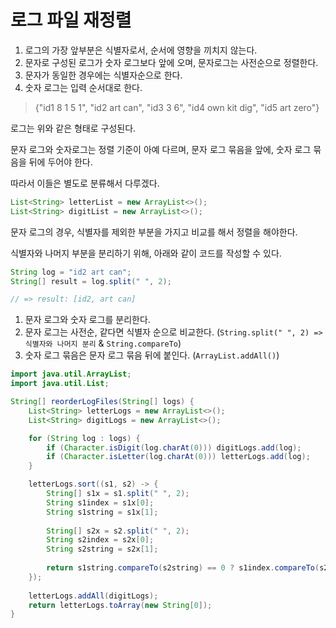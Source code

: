 # 로그 파일 재정렬

1. 로그의 가장 앞부분은 식별자로서, 순서에 영향을 끼치지 않는다.
2. 문자로 구성된 로그가 숫자 로그보다 앞에 오며, 문자로그는 사전순으로 정렬한다.
3. 문자가 동일한 경우에는 식별자순으로 한다.
4. 숫자 로그는 입력 순서대로 한다.

> {"id1 8 1 5 1", "id2 art can", "id3 3 6", "id4 own kit dig", "id5 art zero"}

로그는 위와 같은 형태로 구성된다.

문자 로그와 숫자로그는 정렬 기준이 아예 다르며, 문자 로그 묶음을 앞에, 숫자 로그 묶음을 뒤에 두어야 한다.

따라서 이들은 별도로 분류해서 다루겠다.

```java
List<String> letterList = new ArrayList<>();
List<String> digitList = new ArrayList<>();
```

문자 로그의 경우, 식별자를 제외한 부분을 가지고 비교를 해서 정렬을 해야한다.

식별자와 나머지 부분을 분리하기 위해, 아래와 같이 코드를 작성할 수 있다.

```java
String log = "id2 art can";
String[] result = log.split(" ", 2);

// => result: [id2, art can]
```

1. 문자 로그와 숫자 로그를 분리한다.
2. 문자 로그는 사전순, 같다면 식별자 순으로 비교한다. (`String.split(" ", 2) => 식별자와 나머지 분리` & `String.compareTo`)
3. 숫자 로그 묶음은 문자 로그 묶음 뒤에 붙인다. (`ArrayList.addAll()`)

```java
import java.util.ArrayList;
import java.util.List;

String[] reorderLogFiles(String[] logs) {
    List<String> letterLogs = new ArrayList<>();
    List<String> digitLogs = new ArrayList<>();

    for (String log : logs) {
        if (Character.isDigit(log.charAt(0))) digitLogs.add(log);
        if (Character.isLetter(log.charAt(0))) letterLogs.add(log);
    }

    letterLogs.sort((s1, s2) -> {
        String[] s1x = s1.split(" ", 2);
        String s1index = s1x[0];
        String s1string = s1x[1];
        
        String[] s2x = s2.split(" ", 2);
        String s2index = s2x[0];
        String s2string = s2x[1];
        
        return s1string.compareTo(s2string) == 0 ? s1index.compareTo(s2index) : s1string.compareTo(s2string);
    });
    
    letterLogs.addAll(digitLogs);
    return letterLogs.toArray(new String[0]);
}
```
